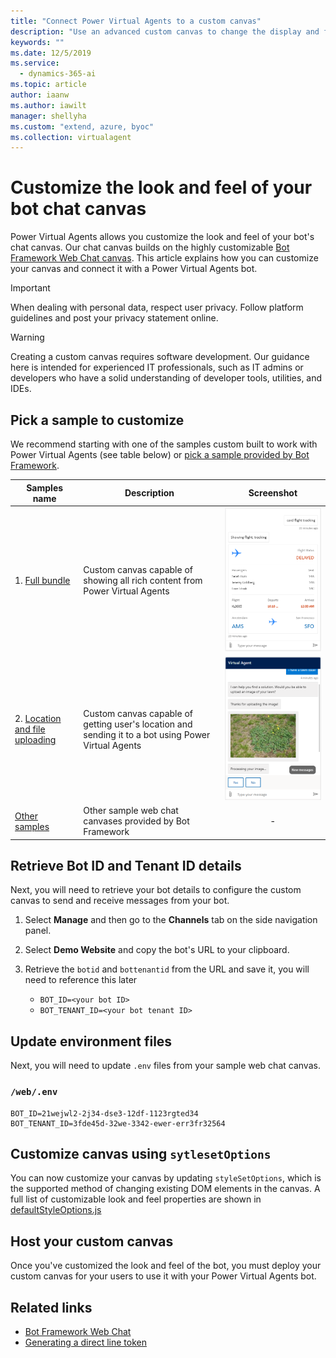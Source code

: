 ```yaml
---
title: "Connect Power Virtual Agents to a custom canvas"
description: "Use an advanced custom canvas to change the display and functionality of your bot (development coding required)."
keywords: ""
ms.date: 12/5/2019
ms.service:
  - dynamics-365-ai
ms.topic: article
author: iaanw
ms.author: iawilt
manager: shellyha
ms.custom: "extend, azure, byoc"
ms.collection: virtualagent
---
```


# Customize the look and feel of your bot chat canvas

Power Virtual Agents allows you customize the look and feel of your bot's chat canvas. Our chat canvas builds on the highly customizable [Bot Framework Web Chat canvas](https://github.com/microsoft/BotFramework-WebChat). This article explains how you can customize your canvas and connect it with a Power Virtual Agents bot.

>[!IMPORTANT]
>When dealing with personal data, respect user privacy. Follow platform guidelines and post your privacy statement online.

>[!WARNING]
>Creating a custom canvas requires software development. Our guidance here is intended for experienced IT professionals, such as IT admins or developers who have a solid understanding of developer tools, utilities, and IDEs.

## Pick a sample to customize

We recommend starting with one of the samples custom built to work with Power Virtual Agents (see table below) or [pick a sample provided by Bot Framework](https://github.com/microsoft/BotFramework-WebChat#samples-list).

| Samples name | Description | Screenshot |
| ------------ | ----------- | :----: |
| 1. [Full bundle](https://github.com/microsoft/PowerVirtualAgentsSamples/tree/master/BuildYourOwnCanvasSamples/1.starter-full-bundle) | Custom canvas capable of showing all rich content from Power Virtual Agents | ![Full bundle custom canvas](media/custom-canvas-full-bundle.png) |
| 2. [Location and file uploading](https://github.com/microsoft/PowerVirtualAgentsSamples/tree/master/BuildYourOwnCanvasSamples/2.location-and-file-uploading) | Custom canvas capable of getting user's location and sending it to a bot using Power Virtual Agents | ![Location and file uploading custom canvas](media/custom-canvas-location-file-upload.png) |
| [Other samples](https://github.com/microsoft/BotFramework-WebChat/#samples-list) | Other sample web chat canvases provided by Bot Framework | -  | 

## Retrieve Bot ID and Tenant ID details

Next, you will need to retrieve your bot details to configure the custom canvas to send and receive messages from your bot.

1. Select **Manage** and then go to the **Channels** tab on the side navigation panel.

1. Select **Demo Website** and copy the bot's URL to your clipboard.

1. Retrieve the `botid` and `bottenantid` from the URL and save it, you will need to reference this later
      -  `BOT_ID=<your bot ID>`  
      -  `BOT_TENANT_ID=<your bot tenant ID>`    

## Update environment files

Next, you will need to update `.env` files from your sample web chat canvas.

### `/web/.env`

```
BOT_ID=21wejwl2-2j34-dse3-12df-1123rgted34
BOT_TENANT_ID=3fde45d-32we-3342-ewer-err3fr32564
```

## Customize canvas using `sytlesetOptions`

You can now customize your canvas by updating `styleSetOptions`, which is the supported method of changing existing DOM elements in the canvas. A full list of customizable look and feel properties are shown in [defaultStyleOptions.js](https://github.com/microsoft/BotFramework-WebChat/blob/master/packages/component/src/Styles/defaultStyleOptions.js)

## Host your custom canvas

Once you've customized the look and feel of the bot, you must deploy your custom canvas for your users to use it with your Power Virtual Agents bot.

## Related links

-  [Bot Framework Web Chat](https://github.com/microsoft/BotFramework-WebChat)
-  [Generating a direct line token](https://docs.microsoft.com/azure/bot-service/rest-api/bot-framework-rest-direct-line-3-0-authentication?view=azure-bot-service-4.0#generate-token)
